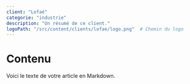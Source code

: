 ```yaml
---
client: "Lofaé"
categorie: "industrie"
description: "Un résumé de ce client."
logoPath: "/src/content/clients/lofae/logo.png"  # Chemin du logo
---
```


# Contenu 

Voici le texte de votre article en Markdown.
